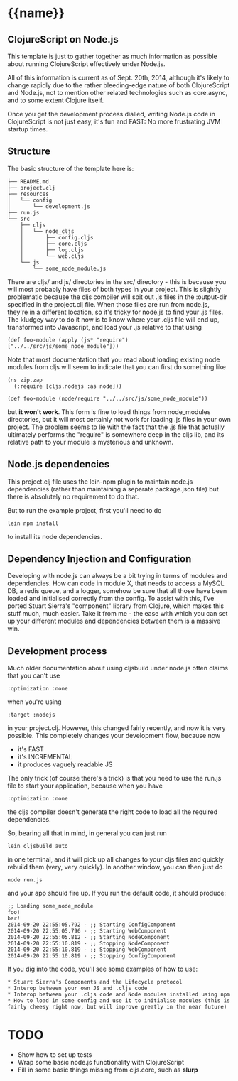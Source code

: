 # {{name}}

## ClojureScript on Node.js

This template is just to gather together as much information as
possible about running ClojureScript effectively under Node.js.

All of this information is current as of Sept. 20th, 2014, although
it's likely to change rapidly due to the rather bleeding-edge nature
of both ClojureScript and Node.js, not to mention other related
technologies such as core.async, and to some extent Clojure itself.

Once you get the development process dialled, writing Node.js code
in ClojureScript is not just easy, it's fun and FAST:  No more
frustrating JVM startup times.

## Structure

The basic structure of the template here is:

    ├── README.md
    ├── project.clj
    ├── resources
    │   └── config
    │       └── development.js
    ├── run.js
    └── src
        ├── cljs
        │   └── node_cljs
        │       ├── config.cljs
        │       ├── core.cljs
        │       ├── log.cljs
        │       └── web.cljs
        └── js
            └── some_node_module.js

There are cljs/ and js/ directories in the src/ directory - this is
because you will most probably have files of both types in your project.
This is slightly problematic because the cljs compiler will spit out
.js files in the :output-dir specified in the project.clj file.  When
those files are run from node.js, they're in a different location, so
it's tricky for node.js to find your .js files.  The kludgey way to
do it now is to know where your .cljs file will end up, transformed into
Javascript, and load your .js relative to that using

    (def foo-module (apply (js* "require") ["../../src/js/some_node_module"]))

Note that most documentation that you read about loading existing node modules
from cljs will seem to indicate that you can first do something like

    (ns zip.zap
      (:require [cljs.nodejs :as node]))

    (def foo-module (node/require "../../src/js/some_node_module"))

but **it won't work**.  This form is fine to load things from node\_modules
directories, but it will most certainly not work for loading .js files in
your own project.  The problem seems to lie with the fact that the .js file
that actually ultimately performs the "require" is somewhere deep in the
cljs lib, and its relative path to your module is mysterious and unknown.

## Node.js dependencies

This project.clj file uses the lein-npm plugin to maintain node.js
dependencies (rather than maintaining a separate package.json file)
but there is absolutely no requirement to do that.

But to run the example project, first you'll need to do

    lein npm install

to install its node dependencies.

## Dependency Injection and Configuration

Developing with node.js can always be a bit trying in terms of
modules and dependencies. How can code in module X, that needs
to access a MySQL DB, a redis queue, and a logger, somehow
be sure that all those have been loaded and initialised correctly
from the config.  To assist with this, I've ported Stuart Sierra's
"component" library from Clojure, which makes this stuff much, much
easier.  Take it from me - the ease with which you can set up
your different modules and dependencies between them is a massive
win.

## Development process

Much older documentation about using cljsbuild under node.js often
claims that you can't use

    :optimization :none

when you're using

    :target :nodejs

in your project.clj.  However, this changed fairly recently, and now it is
very possible.  This completely changes your development flow, because now

  * it's FAST
  * it's INCREMENTAL
  * it produces vaguely readable JS

The only trick (of course there's a trick) is that you need to use
the run.js file to start your application, because when you have

    :optimization :none

the cljs compiler doesn't generate the right code to load all the required
dependencies.

So, bearing all that in mind, in general you can just run

    lein cljsbuild auto

in one terminal, and it will pick up all changes to your cljs files and
quickly rebuild them (very, very quickly).  In another window, you can
then just do

    node run.js

and your app should fire up.  If you run the default code, it should produce:

    ;; Loading some_node_module
    foo!
    bar!
    2014-09-20 22:55:05.792 - ;; Starting ConfigComponent
    2014-09-20 22:55:05.796 - ;; Starting WebComponent
    2014-09-20 22:55:05.812 - ;; Starting NodeComponent
    2014-09-20 22:55:10.819 - ;; Stopping NodeComponent
    2014-09-20 22:55:10.819 - ;; Stopping WebComponent
    2014-09-20 22:55:10.819 - ;; Stopping ConfigComponent

If you dig into the code, you'll see some examples of how to use:

    * Stuart Sierra's Components and the Lifecycle protocol
    * Interop between your own JS and .cljs code
    * Interop between your .cljs code and Node modules installed using npm
    * How to load in some config and use it to initialise modules (this is fairly cheesy right now, but will improve greatly in the near future)

# TODO

* Show how to set up tests
* Wrap some basic node.js functionality with ClojureScript
* Fill in some basic things missing from cljs.core, such as __slurp__

